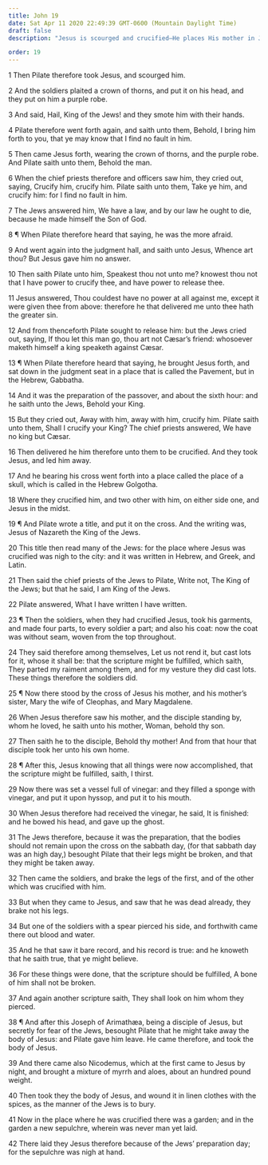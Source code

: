 ```yaml
---
title: John 19
date: Sat Apr 11 2020 22:49:39 GMT-0600 (Mountain Daylight Time)
draft: false
description: "Jesus is scourged and crucified—He places His mother in John’s care—He dies and His side is pierced with a spear—He is buried in the tomb of Joseph of Arimathæa."

order: 19
---
```

    
1 Then Pilate therefore took Jesus, and scourged him.

2 And the soldiers plaited a crown of thorns, and put it on his head, and they put on him a purple robe.

3 And said, Hail, King of the Jews! and they smote him with their hands.

4 Pilate therefore went forth again, and saith unto them, Behold, I bring him forth to you, that ye may know that I find no fault in him.

5 Then came Jesus forth, wearing the crown of thorns, and the purple robe. And Pilate saith unto them, Behold the man.

6 When the chief priests therefore and officers saw him, they cried out, saying, Crucify him, crucify him. Pilate saith unto them, Take ye him, and crucify him: for I find no fault in him.

7 The Jews answered him, We have a law, and by our law he ought to die, because he made himself the Son of God.

8 ¶ When Pilate therefore heard that saying, he was the more afraid.

9 And went again into the judgment hall, and saith unto Jesus, Whence art thou? But Jesus gave him no answer.

10 Then saith Pilate unto him, Speakest thou not unto me? knowest thou not that I have power to crucify thee, and have power to release thee.

11 Jesus answered, Thou couldest have no power at all against me, except it were given thee from above: therefore he that delivered me unto thee hath the greater sin.

12 And from thenceforth Pilate sought to release him: but the Jews cried out, saying, If thou let this man go, thou art not Cæsar’s friend: whosoever maketh himself a king speaketh against Cæsar.

13 ¶ When Pilate therefore heard that saying, he brought Jesus forth, and sat down in the judgment seat in a place that is called the Pavement, but in the Hebrew, Gabbatha.

14 And it was the preparation of the passover, and about the sixth hour: and he saith unto the Jews, Behold your King.

15 But they cried out, Away with him, away with him, crucify him. Pilate saith unto them, Shall I crucify your King? The chief priests answered, We have no king but Cæsar.

16 Then delivered he him therefore unto them to be crucified. And they took Jesus, and led him away.

17 And he bearing his cross went forth into a place called the place of a skull, which is called in the Hebrew Golgotha.

18 Where they crucified him, and two other with him, on either side one, and Jesus in the midst.

19 ¶ And Pilate wrote a title, and put it on the cross. And the writing was, Jesus of Nazareth the King of the Jews.

20 This title then read many of the Jews: for the place where Jesus was crucified was nigh to the city: and it was written in Hebrew, and Greek, and Latin.

21 Then said the chief priests of the Jews to Pilate, Write not, The King of the Jews; but that he said, I am King of the Jews.

22 Pilate answered, What I have written I have written.

23 ¶ Then the soldiers, when they had crucified Jesus, took his garments, and made four parts, to every soldier a part; and also his coat: now the coat was without seam, woven from the top throughout.

24 They said therefore among themselves, Let us not rend it, but cast lots for it, whose it shall be: that the scripture might be fulfilled, which saith, They parted my raiment among them, and for my vesture they did cast lots. These things therefore the soldiers did.

25 ¶ Now there stood by the cross of Jesus his mother, and his mother’s sister, Mary the wife of Cleophas, and Mary Magdalene.

26 When Jesus therefore saw his mother, and the disciple standing by, whom he loved, he saith unto his mother, Woman, behold thy son.

27 Then saith he to the disciple, Behold thy mother! And from that hour that disciple took her unto his own home.

28 ¶ After this, Jesus knowing that all things were now accomplished, that the scripture might be fulfilled, saith, I thirst.

29 Now there was set a vessel full of vinegar: and they filled a sponge with vinegar, and put it upon hyssop, and put it to his mouth.

30 When Jesus therefore had received the vinegar, he said, It is finished: and he bowed his head, and gave up the ghost.

31 The Jews therefore, because it was the preparation, that the bodies should not remain upon the cross on the sabbath day, (for that sabbath day was an high day,) besought Pilate that their legs might be broken, and that they might be taken away.

32 Then came the soldiers, and brake the legs of the first, and of the other which was crucified with him.

33 But when they came to Jesus, and saw that he was dead already, they brake not his legs.

34 But one of the soldiers with a spear pierced his side, and forthwith came there out blood and water.

35 And he that saw it bare record, and his record is true: and he knoweth that he saith true, that ye might believe.

36 For these things were done, that the scripture should be fulfilled, A bone of him shall not be broken.

37 And again another scripture saith, They shall look on him whom they pierced.

38 ¶ And after this Joseph of Arimathæa, being a disciple of Jesus, but secretly for fear of the Jews, besought Pilate that he might take away the body of Jesus: and Pilate gave him leave. He came therefore, and took the body of Jesus.

39 And there came also Nicodemus, which at the first came to Jesus by night, and brought a mixture of myrrh and aloes, about an hundred pound weight.

40 Then took they the body of Jesus, and wound it in linen clothes with the spices, as the manner of the Jews is to bury.

41 Now in the place where he was crucified there was a garden; and in the garden a new sepulchre, wherein was never man yet laid.

42 There laid they Jesus therefore because of the Jews’ preparation day; for the sepulchre was nigh at hand.
